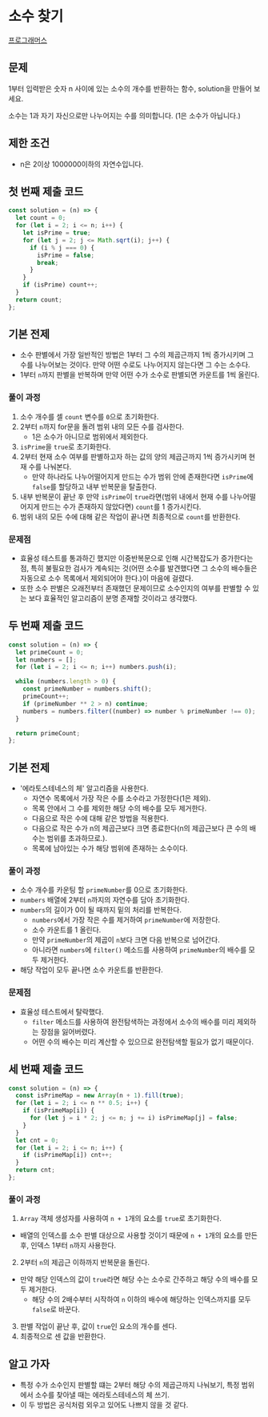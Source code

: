 # 소수 찾기

[프로그래머스](https://programmers.co.kr/learn/courses/30/lessons/12921)

## 문제

1부터 입력받은 숫자 n 사이에 있는 소수의 개수를 반환하는 함수, solution을 만들어 보세요.

소수는 1과 자기 자신으로만 나누어지는 수를 의미합니다.
(1은 소수가 아닙니다.)

## 제한 조건

- n은 2이상 1000000이하의 자연수입니다.

## 첫 번째 제출 코드

```javascript
const solution = (n) => {
  let count = 0;
  for (let i = 2; i <= n; i++) {
    let isPrime = true;
    for (let j = 2; j <= Math.sqrt(i); j++) {
      if (i % j === 0) {
        isPrime = false;
        break;
      }
    }
    if (isPrime) count++;
  }
  return count;
};
```

## 기본 전제

- 소수 판별에서 가장 일반적인 방법은 1부터 그 수의 제곱근까지 1씩 증가시키며 그 수를 나누어보는 것이다. 만약 어떤 수로도 나누어지지 않는다면 그 수는 소수다.
- 1부터 `n`까지 판별을 반복하며 만약 어떤 수가 소수로 판별되면 카운트를 1씩 올린다.

### 풀이 과정

1. 소수 개수를 셀 `count` 변수를 `0`으로 초기화한다.
2. 2부터 `n`까지 for문을 돌려 범위 내의 모든 수를 검사한다.
   - 1은 소수가 아니므로 범위에서 제외한다.
3. `isPrime`을 `true`로 초기화한다.
4. 2부터 현재 소수 여부를 판별하고자 하는 값의 양의 제곱근까지 1씩 증가시키며 현재 수를 나눠본다.
   - 만약 하나라도 나누어떨어지게 만드는 수가 범위 안에 존재한다면 `isPrime`에 `false`를 할당하고 내부 반복문을 탈출한다.
5. 내부 반복문이 끝난 후 만약 `isPrime`이 `true`라면(범위 내에서 현재 수를 나누어떨어지게 만드는 수가 존재하지 않았다면) `count`를 1 증가시킨다.
6. 범위 내의 모든 수에 대해 같은 작업이 끝나면 최종적으로 `count`를 반환한다.

### 문제점

- 효율성 테스트를 통과하긴 했지만 이중반복문으로 인해 시간복잡도가 증가한다는 점, 특히 불필요한 검사가 계속되는 것(어떤 소수를 발견했다면 그 소수의 배수들은 자동으로 소수 목록에서 제외되어야 한다.)이 마음에 걸렸다.
- 또한 소수 판별은 오래전부터 존재했던 문제이므로 소수인지의 여부를 판별할 수 있는 보다 효율적인 알고리즘이 분명 존재할 것이라고 생각했다.

## 두 번째 제출 코드

```javascript
const solution = (n) => {
  let primeCount = 0;
  let numbers = [];
  for (let i = 2; i <= n; i++) numbers.push(i);

  while (numbers.length > 0) {
    const primeNumber = numbers.shift();
    primeCount++;
    if (primeNumber ** 2 > n) continue;
    numbers = numbers.filter((number) => number % primeNumber !== 0);
  }

  return primeCount;
};
```

## 기본 전제

- '에라토스테네스의 체' 알고리즘을 사용한다.
  - 자연수 목록에서 가장 작은 수를 소수라고 가정한다(1은 제외).
  - 목록 안에서 그 수를 제외한 해당 수의 배수를 모두 제거한다.
  - 다음으로 작은 수에 대해 같은 방법을 적용한다.
  - 다음으로 작은 수가 n의 제곱근보다 크면 종료한다(n의 제곱근보다 큰 수의 배수는 범위를 초과하므로.).
  - 목록에 남아있는 수가 해당 범위에 존재하는 소수이다.

### 풀이 과정

- 소수 개수를 카운팅 할 `primeNumber`를 0으로 초기화한다.
- `numbers` 배열에 2부터 `n`까지의 자연수를 담아 초기화한다.
- `numbers`의 길이가 0이 될 때까지 밑의 처리를 반복한다.
  - `numbers`에서 가장 작은 수를 제거하여 `primeNumber`에 저장한다.
  - 소수 카운트를 1 올린다.
  - 만약 `primeNumber`의 제곱이 `n`보다 크면 다음 반복으로 넘어간다.
  - 아니라면 `numbers`에 `filter()` 메소드를 사용하여 `primeNumber`의 배수를 모두 제거한다.
- 해당 작업이 모두 끝나면 소수 카운트를 반환한다.

### 문제점

- 효율성 테스트에서 탈락했다.
  - `filter` 메소드를 사용하여 완전탐색하는 과정에서 소수의 배수를 미리 제외하는 장점을 잃어버렸다.
  - 어떤 수의 배수는 미리 계산할 수 있으므로 완전탐색할 필요가 없기 때문이다.

## 세 번째 제출 코드

```javascript
const solution = (n) => {
  const isPrimeMap = new Array(n + 1).fill(true);
  for (let i = 2; i <= n ** 0.5; i++) {
    if (isPrimeMap[i]) {
      for (let j = i * 2; j <= n; j += i) isPrimeMap[j] = false;
    }
  }
  let cnt = 0;
  for (let i = 2; i <= n; i++) {
    if (isPrimeMap[i]) cnt++;
  }
  return cnt;
};
```

### 풀이 과정

1. `Array` 객체 생성자를 사용하여 `n + 1`개의 요소를 `true`로 초기화한다.

- 배열의 인덱스를 소수 판별 대상으로 사용할 것이기 때문에 `n + 1`개의 요소를 만든 후, 인덱스 1부터 `n`까지 사용한다.

2. 2부터 `n`의 제곱근 이하까지 반복문을 돌린다.

- 만약 해당 인덱스의 값이 `true`라면 해당 수는 소수로 간주하고 해당 수의 배수를 모두 제거한다.
  - 해당 수의 2배수부터 시작하여 `n` 이하의 배수에 해당하는 인덱스까지를 모두 `false`로 바꾼다.

3. 판별 작업이 끝난 후, 값이 `true`인 요소의 개수를 센다.
4. 최종적으로 센 값을 반환한다.

## 알고 가자

- 특정 수가 소수인지 판별할 떄는 2부터 해당 수의 제곱근까지 나눠보기, 특정 범위에서 소수를 찾아낼 때는 에라토스테네스의 체 쓰기.
- 이 두 방법은 공식처럼 외우고 있어도 나쁘지 않을 것 같다.
